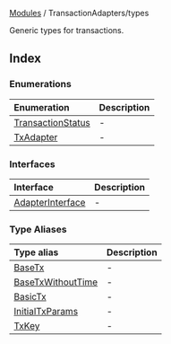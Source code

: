 [Modules](../../README.md) / TransactionAdapters/types

Generic types for transactions.

## Index

### Enumerations

| Enumeration | Description |
| :------ | :------ |
| [TransactionStatus](enumerations/TransactionStatus.md) | - |
| [TxAdapter](enumerations/TxAdapter.md) | - |

### Interfaces

| Interface | Description |
| :------ | :------ |
| [AdapterInterface](interfaces/AdapterInterface.md) | - |

### Type Aliases

| Type alias | Description |
| :------ | :------ |
| [BaseTx](type-aliases/BaseTx.md) | - |
| [BaseTxWithoutTime](type-aliases/BaseTxWithoutTime.md) | - |
| [BasicTx](type-aliases/BasicTx.md) | - |
| [InitialTxParams](type-aliases/InitialTxParams.md) | - |
| [TxKey](type-aliases/TxKey.md) | - |
